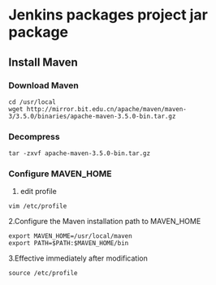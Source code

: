 # Jenkins packages project jar package
## Install Maven

### Download Maven

```shell script
cd /usr/local
wget http://mirror.bit.edu.cn/apache/maven/maven-3/3.5.0/binaries/apache-maven-3.5.0-bin.tar.gz
```

### Decompress
```shell script
tar -zxvf apache-maven-3.5.0-bin.tar.gz
```

### Configure MAVEN_HOME

1. edit profile
```shell script
vim /etc/profile
```
2.Configure the Maven installation path to MAVEN_HOME
```shell script
export MAVEN_HOME=/usr/local/maven
export PATH=$PATH:$MAVEN_HOME/bin
```
3.Effective immediately after modification
```shell script
source /etc/profile
```

